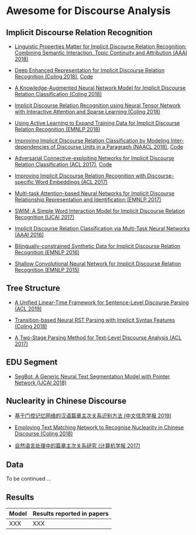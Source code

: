 # Awesome for Discourse Analysis

## Implicit Discourse Relation Recognition

- [Linguistic Properties Matter for Implicit Discourse Relation Recognition: Combining Semantic Interaction, Topic Continuity and Attribution (AAAI 2018)]()


- [Deep Enhanced Representation for Implicit Discourse Relation Recognition (Coling 2018)](https://aclweb.org/anthology/papers/C/C18/C18-1048/), [Code](https://github.com/hxbai/Deep_Enhanced_Repr_for_IDRR)


- [A Knowledge-Augmented Neural Network Model for Implicit Discourse Relation Classification (Coling 2018)](https://aclweb.org/anthology/papers/C/C18/C18-1049/)

- [Implicit Discourse Relation Recognition using Neural Tensor Network with Interactive Attention and Sparse Learning (Coling 2018)]()


- [Using Active Learning to Expand Training Data for Implicit Discourse Relation Recognition (EMNLP 2018)]()


- [Improving Implicit Discourse Relation Classification by Modeling Inter-dependencies of Discourse Units in a Paragraph (NAACL 2018)](https://aclweb.org/anthology/papers/N/N18/N18-1013/), [Code](https://github.com/ZeyuDai/paragraph-level_implicit_discourse_relation_classification)

- [Adversarial Connective-exploiting Networks for Implicit Discourse Relation Classification (ACL 2017)](https://aclweb.org/anthology/papers/P/P17/P17-1093/), [Code](https://github.com/qkaren/Adversarial-Network-for-Discourse-ACL2017)

- [Improving Implicit Discourse Relation Recognition with Discourse-specific Word Embeddings (ACL 2017)](https://aclweb.org/anthology/papers/P/P17/P17-2042/)

- [Multi-task Attention-based Neural Networks for Implicit Discourse Relationship Representation and Identification (EMNLP 2017)]()

- [SWIM: A Simple Word Interaction Model for Implicit Discourse Relation Recognition (IJCAI 2017)]()

- [Implicit Discourse Relation Classification via Multi-Task Neural Networks (AAAI 2016)]()

- [Bilingually-constrained Synthetic Data for Implicit Discourse Relation Recognition (EMNLP 2016)]()

- [Shallow Convolutional Neural Network for Implicit Discourse Relation Recognition (EMNLP 2015)]()


## Tree Structure

- [A Unified Linear-Time Framework for Sentence-Level Discourse Parsing (ACL 2019)]()

- [Transition-based Neural RST Parsing with Implicit Syntax Features (Coling 2018)](https://aclweb.org/anthology/papers/C/C18/C18-1047/)

- [A Two-Stage Parsing Method for Text-Level Discourse Analysis (ACL 2017)](http://aclweb.org/anthology/P17-2029)

## EDU Segment 

- [SegBot: A Generic Neural Text Segmentation Model with Pointer Network (IJCAI 2018)]()


## Nuclearity in Chinese Discourse

- [基于门控记忆网络的汉语篇章主次关系识别方法 (中文信息学报 2019)]()

- [Employing Text Matching Network to Recognise Nuclearity in Chinese Discourse (Coling 2018)](http://www.aclweb.org/anthology/C18-1044)

- [自然语言处理中的篇章主次关系研究 (计算机学报 2017)]()


## Data

To be continued ...


## Results
Model          | Results reported in papers  
------------   | -------------               
XXX            | XXX                         
